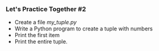 ### Let's Practice Together \#2

- Create a file *my_tuple.py*
- Write a Python program to create a tuple with numbers 
- Print the first item 
- Print the entire tuple.
